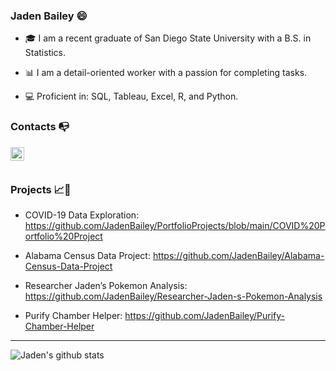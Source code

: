 ### Jaden Bailey 😄


- 🎓 I am a recent graduate of San Diego State University with a B.S. in Statistics.

- 📊 I am a detail-oriented worker with a passion for completing tasks.

- 💻 Proficient in: SQL, Tableau, Excel, R, and Python.


### Contacts 📭

[<img align = "left" width = "22px" src = "https://cdn.jsdelivr.net/npm/simple-icons@3.4.0/icons/linkedin.svg" />](https://www.linkedin.com/in/jadenbailey/)

<br />
<br />

### Projects 📈🤖

  * COVID-19 Data Exploration: https://github.com/JadenBailey/PortfolioProjects/blob/main/COVID%20Portfolio%20Project
  
  * Alabama Census Data Project: https://github.com/JadenBailey/Alabama-Census-Data-Project

  * Researcher Jaden’s Pokemon Analysis: https://github.com/JadenBailey/Researcher-Jaden-s-Pokemon-Analysis
  
  * Purify Chamber Helper: https://github.com/JadenBailey/Purify-Chamber-Helper
 ---

 
 ![Jaden's github stats](https://github-readme-stats.vercel.app/api?username=jadenbailey&show_icons=true&theme=tokyonight)
